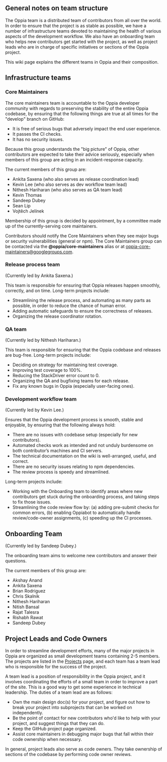 ## General notes on team structure

The Oppia team is a distributed team of contributors from all over the world. In order to ensure that the project is as stable as possible, we have a number of infrastructure teams devoted to maintaining the health of various aspects of the development workflow. We also have an onboarding team who helps new contributors get started with the project, as well as project leads who are in charge of specific initiatives or sections of the Oppia project.

This wiki page explains the different teams in Oppia and their composition.

## Infrastructure teams

### Core Maintainers

The core maintainers team is accountable to the Oppia developer community with regards to preserving the stability of the entire Oppia codebase, by ensuring that the following things are true at all times for the "develop" branch on GitHub:

- It is free of serious bugs that adversely impact the end user experience.
- It passes the CI checks.
- It has no security issues.

Because this group understands the "big picture" of Oppia, other contributors are expected to take their advice seriously, especially when members of this group are acting in an incident-response capacity.

The current members of this group are:

- Ankita Saxena (who also serves as release coordination lead)
- Kevin Lee (who also serves as dev workflow team lead)
- Nithesh Hariharan (who also serves as QA team lead)
- Kevin Thomas
- Sandeep Dubey
- Sean Lip
- Vojtěch Jelínek

Membership of this group is decided by appointment, by a committee made up of the currently-serving core maintainers.

Contributors should notify the Core Maintainers when they see major bugs or security vulnerabilities (general or npm). The Core Maintainers group can be contacted via the **@oppia/core-maintainers** alias or at oppia-core-maintainers@googlegroups.com.

### Release process team

(Currently led by Ankita Saxena.)

This team is responsible for ensuring that Oppia releases happen smoothly, correctly, and on time. Long-term projects include:
- Streamlining the release process, and automating as many parts as possible, in order to reduce the chance of human error.
- Adding automatic safeguards to ensure the correctness of releases.
- Organizing the release coordinator rotation.

### QA team

(Currently led by Nithesh Hariharan.)

This team is responsible for ensuring that the Oppia codebase and releases are bug-free. Long-term projects include:

- Deciding on strategy for maintaining test coverage.
- Improving test coverage to 100%.
- Reducing the StackDriver error count to 0.
- Organizing the QA and bugfixing teams for each release.
- Fix any known bugs in Oppia (especially user-facing ones).

### Development workflow team

(Currently led by Kevin Lee.)

Ensures that the Oppia development process is smooth, stable and enjoyable, by ensuring that the following always hold:
- There are no issues with codebase setup (especially for new contributors).
- Automated checks work as intended and not unduly burdensome on both contributor’s machines and CI servers.
- The technical documentation on the wiki is well-arranged, useful, and correct.
- There are no security issues relating to npm dependencies.
- The review process is speedy and streamlined.

Long-term projects include:
- Working with the Onboarding team to identify areas where new contributors get stuck during the onboarding process, and taking steps to fix those issues.
- Streamlining the code review flow by: (a) adding pre-submit checks for common errors, (b) enabling Oppiabot to automatically handle review/code-owner assignments, (c) speeding up the CI processes.

## Onboarding Team

(Currently led by Sandeep Dubey.)

The onboarding team aims to welcome new contributors and answer their questions.

The current members of this group are:

- Akshay Anand
- Ankita Saxena
- Brian Rodriguez
- Chris Skalnik
- Nithesh Hariharan
- Nitish Bansal
- Rajat Talesra
- Rishabh Rawat
- Sandeep Dubey


## Project Leads and Code Owners

In order to streamline development efforts, many of the major projects in Oppia are organized as small development teams containing 2-5 members. The projects are listed in the [Projects](https://github.com/oppia/oppia/projects) page, and each team has a team lead who is responsible for the success of the project. 

A team lead is a position of responsibility in the Oppia project, and it involves coordinating the efforts of a small team in order to improve a part of the site. This is a good way to get some experience in technical leadership. The duties of a team lead are as follows:

- Own the main design doc(s) for your project, and figure out how to break your project into subprojects that can be worked on independently.
- Be the point of contact for new contributors who'd like to help with your project, and suggest things that they can do.
- Keep the GitHub project page organized.
- Assist core maintainers in debugging major bugs that fall within their code ownership when necessary.

In general, project leads also serve as code owners. They take ownership of sections of the codebase by performing code owner reviews.
